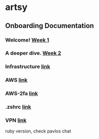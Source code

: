 # artsy

## Onboarding Documentation

### Welcome! [Week 1](https://github.com/patrinoua/artsy/blob/main/onboarding-week1.md)

### A deeper dive. [Week 2](https://github.com/patrinoua/artsy/blob/main/onboarding-week2.md)

### Infrastructure [link](https://github.com/patrinoua/artsy/blob/main/infrastructure.md)

### AWS [link](https://github.com/patrinoua/artsy/blob/main/aws.md)

### AWS-2fa [link](https://github.com/patrinoua/artsy/blob/main/aws-2fa.md)

### .zshrc [link](https://github.com/patrinoua/artsy/blob/main/.zshrc)
 
### VPN [link](https://github.com/patrinoua/artsy/blob/main/vpn.md)

ruby version, check pavlos chat

